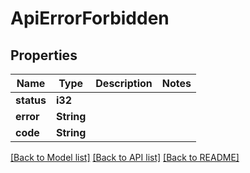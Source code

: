 # ApiErrorForbidden

## Properties

Name | Type | Description | Notes
------------ | ------------- | ------------- | -------------
**status** | **i32** |  | 
**error** | **String** |  | 
**code** | **String** |  | 

[[Back to Model list]](../README.md#documentation-for-models) [[Back to API list]](../README.md#documentation-for-api-endpoints) [[Back to README]](../README.md)


